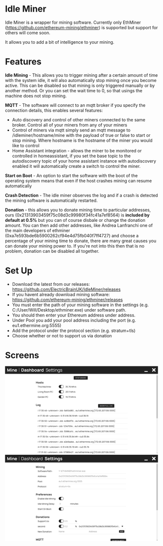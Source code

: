 # Idle Miner
Idle Miner is a wrapper for mining software. Currently only EthMiner (https://github.com/ethereum-mining/ethminer) is supported but support for  others will come soon. 

It allows you to add a bit of intelligence to your mining. 

# Features
**Idle Mining** - This allows you to trigger mining after a certain amount of time with the system idle, it will also automatically stop mining once you become active. This can be disabled so that mining is only triggered manually or by another method. Or you can set the wait time to 0, so that usings the machine does not stop mining.

**MQTT** - The software will connect to an mqtt broker if you specify the connection details, this enables several features:
- Auto discovery and control of other miners connected to the same broker. Control all of your miners from any of your miners
- Control of miners via mqtt simply send an mqtt message to /idleminer/hostname/mine with the payload of true or false to start or stop mining. Where hostname is the hostname of the miner you would like to control
- Home Assistant integration - allows the miner to be monitored or controlled in homeassistant, if you set the base topic to the autodiscovery topic of your home assistant instance with autodiscovery enabled it will automatically create a switch to control the miner. 

**Start on Boot** - An option to start the software with the boot of the operating system means that even if the host crashes mining can resume automatically 

**Crash Detection** - The idle miner observes the log and if a crash is detected the mining software is automatically restarted. 

**Donation** - this allows you to donate mining time to particular addresses, ours (0x21313903459f75c08d3c99980f34fc41a7ef8564) is **included by default at 0.5%** but you can of course disbale or change the donation amount. You can then add other addresses, like Andrea Lanfranchi one of the main developers of ethminer (0xa7e593bde6b5900262cf94e4d75fb040f7ff4727) and choose a percentage of your mining time to donate, there are many great causes you can donate your mining power to. If you're not into this then that is no problem, donation can be disabled all together. 

# Set Up
- Download the latest from our releases: https://github.com/ElectricBrainUK/IdleMiner/releases 
- If you havent already download mining software: https://github.com/ethereum-mining/ethminer/releases
- You must enter the path of your mining software in the settings (e.g. C:/User/Will/Desktop/ethminer.exe) under software path. 
- You should then enter your Ethereum address under address. 
- Under Pool you add your pool address including the port (e.g. eu1.ethermine.org:5555)
- Add the protocol under the protocol section (e.g. stratum+tls)
- Choose whether or not to support us via donation

# Screens

![dashboard](https://github.com/ElectricBrainUK/IdleMiner/blob/master/Screens/dashboard.PNG?raw=true)
![settings](https://github.com/ElectricBrainUK/IdleMiner/blob/master/Screens/settings.PNG?raw=true)

